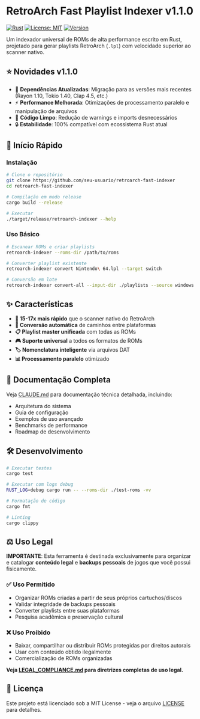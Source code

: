 # RetroArch Fast Playlist Indexer v1.1.0

[![Rust](https://img.shields.io/badge/rust-%23000000.svg?style=for-the-badge&logo=rust&logoColor=white)](https://www.rust-lang.org/)
[![License: MIT](https://img.shields.io/badge/License-MIT-yellow.svg)](https://opensource.org/licenses/MIT)
[![Version](https://img.shields.io/badge/version-1.1.0-brightgreen.svg)](https://github.com/seu-usuario/retroarch-fast-indexer)

Um indexador universal de ROMs de alta performance escrito em Rust, projetado para gerar playlists RetroArch (`.lpl`) com velocidade superior ao scanner nativo.

## ⭐ Novidades v1.1.0
- 🔧 **Dependências Atualizadas**: Migração para as versões mais recentes (Rayon 1.10, Tokio 1.40, Clap 4.5, etc.)
- ⚡ **Performance Melhorada**: Otimizações de processamento paralelo e manipulação de arquivos
- 🧹 **Código Limpo**: Redução de warnings e imports desnecessários
- 🔒 **Estabilidade**: 100% compatível com ecossistema Rust atual

## 🚀 Início Rápido

### Instalação

```bash
# Clone o repositório
git clone https://github.com/seu-usuario/retroarch-fast-indexer
cd retroarch-fast-indexer

# Compilação em modo release
cargo build --release

# Executar
./target/release/retroarch-indexer --help
```

### Uso Básico

```bash
# Escanear ROMs e criar playlists
retroarch-indexer --roms-dir /path/to/roms

# Converter playlist existente
retroarch-indexer convert Nintendo\ 64.lpl --target switch

# Conversão em lote
retroarch-indexer convert-all --input-dir ./playlists --source windows --target switch
```

## ✨ Características

- **🚀 15-17x mais rápido** que o scanner nativo do RetroArch
- **🔄 Conversão automática** de caminhos entre plataformas
- **📋 Playlist master unificada** com todas as ROMs
- **🎮 Suporte universal** a todos os formatos de ROMs
- **🏷️ Nomenclatura inteligente** via arquivos DAT
- **📊 Processamento paralelo** otimizado

## 📖 Documentação Completa

Veja [CLAUDE.md](CLAUDE.md) para documentação técnica detalhada, incluindo:

- Arquitetura do sistema
- Guia de configuração
- Exemplos de uso avançado
- Benchmarks de performance
- Roadmap de desenvolvimento

## 🛠️ Desenvolvimento

```bash
# Executar testes
cargo test

# Executar com logs debug
RUST_LOG=debug cargo run -- --roms-dir ./test-roms -vv

# Formatação de código
cargo fmt

# Linting
cargo clippy
```

## ⚖️ Uso Legal

**IMPORTANTE**: Esta ferramenta é destinada exclusivamente para organizar e catalogar **conteúdo legal** e **backups pessoais** de jogos que você possui fisicamente.

### ✅ Uso Permitido
- Organizar ROMs criadas a partir de seus próprios cartuchos/discos
- Validar integridade de backups pessoais
- Converter playlists entre suas plataformas
- Pesquisa acadêmica e preservação cultural

### ❌ Uso Proibido
- Baixar, compartilhar ou distribuir ROMs protegidas por direitos autorais
- Usar com conteúdo obtido ilegalmente
- Comercialização de ROMs organizadas

**Veja [LEGAL_COMPLIANCE.md](LEGAL_COMPLIANCE.md) para diretrizes completas de uso legal.**

## 📝 Licença

Este projeto está licenciado sob a MIT License - veja o arquivo [LICENSE](LICENSE) para detalhes.
